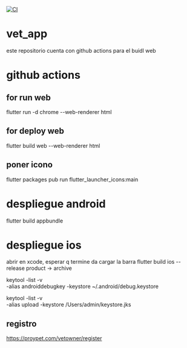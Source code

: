 [![CI](https://github.com/joalmr/veterinary_app/actions/workflows/ci.yml/badge.svg?branch=master)](https://github.com/joalmr/veterinary_app/actions/workflows/ci.yml)

# vet_app

este repositorio cuenta con github actions para el buidl web

# github actions

## for run web
flutter run -d chrome --web-renderer html

## for deploy web
flutter build web --web-renderer html

## poner icono
flutter packages pub run flutter_launcher_icons:main

# despliegue android
flutter build appbundle

# despliegue ios 
abrir en xcode, esperar q termine da cargar la barra
flutter build ios --release
product -> archive

keytool -list -v \
-alias androiddebugkey -keystore ~/.android/debug.keystore


keytool -list -v \
-alias upload -keystore /Users/admin/keystore.jks



## registro
https://proypet.com/vetowner/register